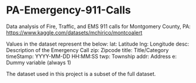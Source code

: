 # PA-Emergency-911-Calls
Data analysis of Fire, Traffic, and EMS 911 calls for Montgomery County, PA: https://www.kaggle.com/datasets/mchirico/montcoalert

Values in the dataset represent the below:
lat: Latitude
lng: Longitude
desc: Description of the Emergency Call
zip: Zipcode
title: Title/Category
timeStamp: YYYY-MM-DD HH:MM:SS
twp: Township
addr: Address
e: Dummy variable (always 1)

The dataset used in this project is a subset of the full dataset.